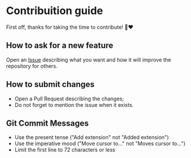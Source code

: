 # Contribuition guide

First off, thanks for taking the time to contribute! 🤘❤️

## How to ask for a new feature

Open an [Issue](https://guides.github.com/features/issues/) describing what you want and how it will improve the repository for others.

## How to submit changes

* Open a Pull Request describing the changes;
* Do not forget to mention the issue when it exists.

## Git Commit Messages
* Use the present tense ("Add extension" not "Added extension")
* Use the imperative mood ("Move cursor to..." not "Moves cursor to...")
* Limit the first line to 72 characters or less